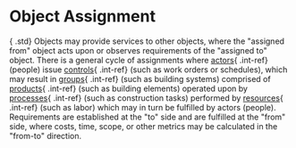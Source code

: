 Object Assignment
=================

{ .std}
Objects may provide services to other objects, where the "assigned from" object acts upon or observes requirements of the "assigned to" object. There is a general cycle of assignments where [actors](../chapter-3.htm#actor){ .int-ref} (people) issue [controls](../chapter-3.htm#control){ .int-ref} (such as work orders or schedules), which may result in [groups](../chapter-3.htm#group){ .int-ref} (such as building systems) comprised of [products](../chapter-3.htm#product){ .int-ref} (such as building elements) operated upon by [processes](../chapter-3.htm#process){ .int-ref} (such as construction tasks) performed by [resources](../chapter-3.htm#resource){ .int-ref} (such as labor) which may in turn be fulfilled by actors (people). Requirements are established at the "to" side and are fulfilled at the "from" side, where costs, time, scope, or other metrics may be calculated in the "from-to" direction.
